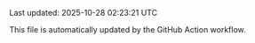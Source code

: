 Last updated: 2025-10-28 02:23:21 UTC

This file is automatically updated by the GitHub Action workflow.
